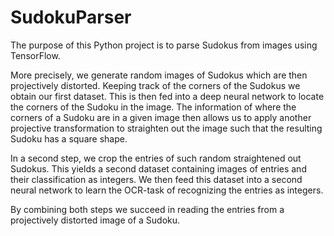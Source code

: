 # SudokuParser
The purpose of this Python project is to parse Sudokus from images using TensorFlow. 

More precisely, we generate random images of Sudokus which are then projectively distorted.
Keeping track of the corners of the Sudokus we obtain our first dataset.
This is then fed into a deep neural network to locate the corners of the Sudoku in the image.
The information of where the corners of a Sudoku are in a given image then allows us to apply another projective transformation to straighten out the image such that the resulting Sudoku has a square shape.

In a second step, we crop the entries of such random straightened out Sudokus. 
This yields a second dataset containing images of entries and their classification as integers. 
We then feed this dataset into a second neural network to learn the OCR-task of recognizing the entries as integers.

By combining both steps we succeed in reading the entries from a projectively distorted image of a Sudoku.
